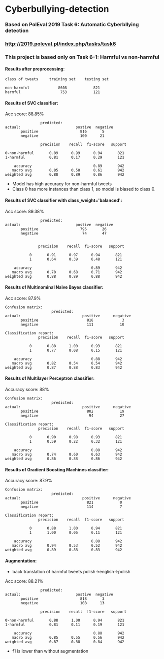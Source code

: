 # Cyberbullying-detection
### Based on PolEval 2019 Task 6: Automatic Cyberbllying detection

### http://2019.poleval.pl/index.php/tasks/task6

### This project is based only on Task 6-1: Harmful vs non-harmful

#### Results after preprocessing:
``` 
class of tweets     training set    testing set

non-harmful             8608            821
harmful                  753            121
```

#### Results of SVC classifier:
Acc score: 88.85%
```
                predicted: 
actual:                         postive  negative
       positive                   816       5
       negative                   100      21
```

```
                precision    recall  f1-score   support

0-non-harmful       0.89      0.99      0.94       821
1-harmful           0.81      0.17      0.29       121

    accuracy                            0.89       942
   macro avg        0.85      0.58      0.61       942
weighted avg        0.88      0.89      0.86       942
```
 - Model has high accuracy for non-harmful tweets <br>
 - Class 0 has more instances than class 1, so model is biased to class 0.

#### Results of SVC classifier with class_weight='balanced':
Acc score: 89.38%
```
                predicted: 
actual:                         postive  negative
       positive                   795       26
       negative                    74       47
       
```
```
               precision    recall  f1-score   support

           0       0.91      0.97      0.94       821
           1       0.64      0.39      0.48       121

    accuracy                           0.89       942
   macro avg       0.78      0.68      0.71       942
weighted avg       0.88      0.89      0.88       942
```
#### Results of Multinominal Naive Bayes classifier:
Acc score:  87.9%
```
Confusion matrix:
                     predicted:
actual:                            positive      negative
       positive                      818             3
       negative                      111            10
```
```
Classification report:
               precision    recall  f1-score   support

           0       0.88      1.00      0.93       821
           1       0.77      0.08      0.15       121

    accuracy                           0.88       942
   macro avg       0.82      0.54      0.54       942
weighted avg       0.87      0.88      0.83       942
```
#### Results of Multilayer Perceptron classifier:
Accuracy score:  88%
```
Confusion matrix:
                     predicted:
actual:                            positive      negative
       positive                      802            19
       negative                       94            27
```
```
Classification report:
               precision    recall  f1-score   support

           0       0.90      0.98      0.93       821
           1       0.59      0.22      0.32       121

    accuracy                           0.88       942
   macro avg       0.74      0.60      0.63       942
weighted avg       0.86      0.88      0.86       942
```
#### Results of Gradient Boosting Machines classifier:
Accuracy score:  87.9%
```
Confusion matrix:
                     predicted:
actual:                            positive      negative
       positive                      821            0
       negative                      114            7
```
```
Classification report:
               precision    recall  f1-score   support

           0       0.88      1.00      0.94       821
           1       1.00      0.06      0.11       121

    accuracy                           0.88       942
   macro avg       0.94      0.53      0.52       942
weighted avg       0.89      0.88      0.83       942
```
#### Augmentation:
- back translation of harmful tweets polish->english->polish

Acc score: 88.21%
```
                predicted: 
actual:                         postive  negative
       positive                   818       3
       negative                   108      13
```

```
                precision    recall  f1-score   support

0-non-harmful       0.88      1.00      0.94       821
1-harmful           0.81      0.11      0.19       121

    accuracy                            0.88       942
   macro avg        0.85      0.55      0.56       942
weighted avg        0.87      0.88      0.84       942
```
- f1 is lower than without augmentation


